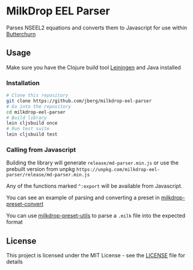 # MilkDrop EEL Parser

Parses NSEEL2 equations and converts them to Javascript for use within [Butterchurn](https://github.com/jberg/butterchurn)

## Usage

Make sure you have the Clojure build tool [Leiningen](https://leiningen.org/) and Java installed

### Installation

```bash
# Clone this repository
git clone https://github.com/jberg/milkdrop-eel-parser
# Go into the repository
cd milkdrop-eel-parser
# Build library
lein cljsbuild once
# Run test suite
lein cljsbuild test
```

### Calling from Javascript

Building the library will generate `release/md-parser.min.js` or use the prebuilt version from unpkg `https://unpkg.com/milkdrop-eel-parser/release/md-parser.min.js`

Any of the functions marked `^:export` will be available from Javascript.

You can see an example of parsing and converting a preset in [milkdrop-preset-convert](https://github.com/jberg/milkdrop-preset-converter/blob/46de3beb982ebcfb323b655d8d71b5e23fbfed4a/src/index.js#L39)

You can use [milkdrop-preset-utils](https://github.com/jberg/milkdrop-preset-utils) to parse a `.milk` file into the expected format

## License

This project is licensed under the MIT License - see the [LICENSE](LICENSE) file for details
